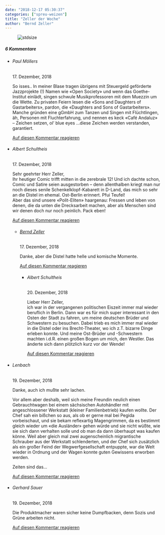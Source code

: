```yaml
---
date: "2018-12-17 05:30:37"
categories: ["spreu-weizen"]
title: "Zeller der Woche"
author: "Bernd Zeller"
---
```



<figure>
<img src="https://www.publicomag.com/wp-content/uploads/2018/12/nachhaltig-kaufen.jpg" alt=stdsize>
</figure>


<!--more-->
<h5 class="comments-h">
6 Kommentare </h5>
<ul class="commentlist">
<li class="comment even thread-even depth-1 clearfix" id="li-comment-7050">
<h6 class="author">Paul Möllers</h6> <span class="date">17. Dezember, 2018</span>



So isses.. In meiner Blase tragen übrigens mit Steuergeld geförderte Jazzprojekte (!) Namen wie «Open Society» und wenn das Goethe-Institut einlädt, singen schwule Musikprofessoren mit dem Muezzin um die Wette. Zu privaten Feiern lesen die «Sons and Daughters of Gastarbeiters», pardon, die «Daughters and Sons of Gastarbeiters». Manche gründen eine gGmbH zum Tanzen und Singen mit Flüchtlingen, äh, Personen mit Fluchterfahrung, und nennen es keck «Café Andaluz» &#8211; Zeichen setzen, ol‘ blue eyes &#8230;diese Zeichen werden verstanden, garantiert.

<a rel="nofollow" class="comment-reply-link" href="#comment-7050" data-commentid="7050" data-postid="7975" data-belowelement="comment-7050" data-respondelement="respond" data-replyto="Antworte auf Paul Möllers" aria-label="Antworte auf Paul Möllers">Auf diesen Kommentar reagieren</a> 


</li>
<li class="comment odd alt thread-odd thread-alt depth-1 clearfix" id="li-comment-7056">
<h6 class="author">Albert Schultheis</h6> <span class="date">17. Dezember, 2018</span>



Sehr geehrter Herr Zeller,<br>
Ihr heutiger Comic trifft mitten in die zerebrale 12! Und ich dachte schon, Comic und Satire seien ausgestorben &#8211; denn allenthalben kriegt man nur noch dieses senile Schenkelklopf-Kabarett in D-Land, das mich so sehr an die Distel im ehemal. Ost-Berlin erinnert. Pfui Teufel!<br>
Aber das sind unsere «Polit-Eliten» haargenau: Fressen und leben von denen, die da unten die Drecksarbeit machen, aber als Menschen sind wir denen doch nur noch peinlich. Pack eben!

<a rel="nofollow" class="comment-reply-link" href="#comment-7056" data-commentid="7056" data-postid="7975" data-belowelement="comment-7056" data-respondelement="respond" data-replyto="Antworte auf Albert Schultheis" aria-label="Antworte auf Albert Schultheis">Auf diesen Kommentar reagieren</a> 


<ul class="children">
<li class="comment even depth-2 clearfix" id="li-comment-7058">
<h6 class="author"><a href="http://zellerzeitung.de" class="url" rel="ugc external nofollow">Bernd Zeller</a></h6> <span class="date">17. Dezember, 2018</span>



Danke, aber die Distel hatte helle und komische Momente.

<a rel="nofollow" class="comment-reply-link" href="#comment-7058" data-commentid="7058" data-postid="7975" data-belowelement="comment-7058" data-respondelement="respond" data-replyto="Antworte auf Bernd Zeller" aria-label="Antworte auf Bernd Zeller">Auf diesen Kommentar reagieren</a> 


<ul class="children">
<li class="comment odd alt depth-3 clearfix" id="li-comment-7192">
<h6 class="author">Albert Schultheis</h6> <span class="date">20. Dezember, 2018</span>



Lieber Herr Zeller,<br>
ich war in der vergangenen politischen Eiszeit immer mal wieder beruflich in Berlin. Dann war es für mich super interessant in den Osten der Stadt zu fahren, um meine deutschen Brüder und Schwestern zu besuchen. Dabei trieb es mich immer mal wieder in die Distel oder ins Brecht-Theater, wo ich z.T. bizarre Dinge erleben konnte. Und meine Ost-Brüder und -Schwestern machten i.d.R. einen großen Bogen um mich, den Westler. Das änderte sich dann plötzlich kurz vor der Wende!

<a rel="nofollow" class="comment-reply-link" href="#comment-7192" data-commentid="7192" data-postid="7975" data-belowelement="comment-7192" data-respondelement="respond" data-replyto="Antworte auf Albert Schultheis" aria-label="Antworte auf Albert Schultheis">Auf diesen Kommentar reagieren</a> 


</li>
</ul>
</li>
</ul>
</li>
<li class="comment even thread-even depth-1 clearfix" id="li-comment-7117">
<h6 class="author">Lenbach</h6> <span class="date">19. Dezember, 2018</span>



Danke, auch ich mußte sehr lachen. 

Vor allem aber deshalb, weil sich meine Freundin neulich einen Gebrauchtwagen bei einem sächsischen Autohändler mit angeschlossener Werkstatt (kleiner Familienbetrieb) kaufen wollte. Der Chef sah ein bißchen so aus, als ob er gerne mal bei Pegida vorbeischaut, und sie bekam reflexartig Magengrimmen, da es bestimmt gleich wieder um «die Ausländer» gehen würde und sie nicht wüßte, wie sie sich dann verhalten solle und ob man da dann überhaupt was kaufen könne. Weil aber gleich mal zwei augenscheinlich migrantische Schrauber aus der Werkstatt schlenderten, und der Chef sich zusätzlich als ein großer Feind der Wegwerfgesellschaft entpuppte, war die Welt wieder in Ordnung und der Wagen konnte guten Gewissens erworben werden. 

Zeiten sind das&#8230;

<a rel="nofollow" class="comment-reply-link" href="#comment-7117" data-commentid="7117" data-postid="7975" data-belowelement="comment-7117" data-respondelement="respond" data-replyto="Antworte auf Lenbach" aria-label="Antworte auf Lenbach">Auf diesen Kommentar reagieren</a> 


</li>
<li class="comment odd alt thread-odd thread-alt depth-1 clearfix" id="li-comment-7152">
<h6 class="author">Gerhard Sauer</h6> <span class="date">19. Dezember, 2018</span>



Die Produktmacher waren sicher keine Dumpfbacken, denn Sozis und Grüne arbeiten nicht.

<a rel="nofollow" class="comment-reply-link" href="#comment-7152" data-commentid="7152" data-postid="7975" data-belowelement="comment-7152" data-respondelement="respond" data-replyto="Antworte auf Gerhard Sauer" aria-label="Antworte auf Gerhard Sauer">Auf diesen Kommentar reagieren</a> 


</li>
</ul>
